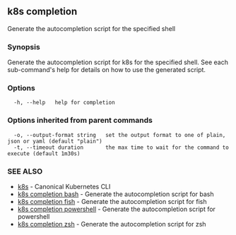 ## k8s completion

Generate the autocompletion script for the specified shell

### Synopsis

Generate the autocompletion script for k8s for the specified shell.
See each sub-command's help for details on how to use the generated script.


### Options

```
  -h, --help   help for completion
```

### Options inherited from parent commands

```
  -o, --output-format string   set the output format to one of plain, json or yaml (default "plain")
  -t, --timeout duration       the max time to wait for the command to execute (default 1m30s)
```

### SEE ALSO

* [k8s](k8s.md)	 - Canonical Kubernetes CLI
* [k8s completion bash](k8s_completion_bash.md)	 - Generate the autocompletion script for bash
* [k8s completion fish](k8s_completion_fish.md)	 - Generate the autocompletion script for fish
* [k8s completion powershell](k8s_completion_powershell.md)	 - Generate the autocompletion script for powershell
* [k8s completion zsh](k8s_completion_zsh.md)	 - Generate the autocompletion script for zsh

